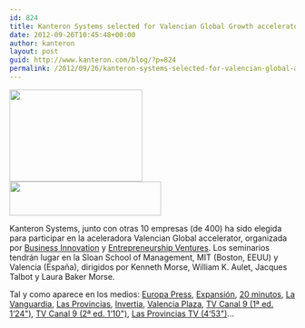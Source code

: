 ```yaml
---
id: 824
title: Kanteron Systems selected for Valencian Global Growth accelerator 2012
date: 2012-09-26T10:45:48+00:00
author: kanteron
layout: post
guid: http://www.kanteron.com/blog/?p=824
permalink: /2012/09/26/kanteron-systems-selected-for-valencian-global-accelerator-2012/
---
```

<img alt="" src="http://www.entrepreneurship-spain.com/img/valencia-global-growth-program-logo-02.png" title="Valencian Growth" class="aligncenter" width="234" height="162" />
  
<img alt="" src="http://www.entrepreneurship-spain.com/img/logo_for_web.gif" title="Spain entrepreneurship network" class="aligncenter" width="267" height="60" />

Kanteron Systems, junto con otras 10 empresas (de 400) ha sido elegida para participar en la aceleradora Valencian Global accelerator, organizada por <a title="http://www.ib-businessinnovation.es" href="http://www.ib-businessinnovation.es" target="_blank">Business Innovation</a> y <a href="http://entven.com" title="http://entven.com" target="_blank">Entrepreneurship Ventures</a>. Los seminarios tendrán lugar en la Sloan School of Management, MIT (Boston, EEUU) y Valencia (España), dirigidos por Kenneth Morse, William K. Aulet, Jacques Talbot y Laura Baker Morse.

Tal y como aparece en los medios: <a title="http://www.europapress.es/comunitat-valenciana/noticia-generalitat-presenta-lunes-programa-valencian-global-growth-apoyo-emprendedurismo-innovador-20120922110251.html" href="http://www.europapress.es/comunitat-valenciana/noticia-generalitat-presenta-lunes-programa-valencian-global-growth-apoyo-emprendedurismo-innovador-20120922110251.html" target="_blank">Europa Press</a>, <a title="http://www.expansion.com/2012/09/24/valencia/1348495314.html" href="http://www.expansion.com/2012/09/24/valencia/1348495314.html" target="_blank">Expansión</a>, <a title="http://www.20minutos.es/noticia/1596368/0/" href="http://www.20minutos.es/noticia/1596368/0/" target="_blank">20 minutos</a>, <a title="http://www.lavanguardia.com/local/valencia/20120922/54350706706/la-generalitat-presenta-el-lunes-el-programa-valencian-global-growth-de-apoyo-al-emprendedurismo.html" href="http://www.lavanguardia.com/local/valencia/20120922/54350706706/la-generalitat-presenta-el-lunes-el-programa-valencian-global-growth-de-apoyo-al-emprendedurismo.html" target="_blank">La Vanguardia</a>, <a title="http://www.lasprovincias.es/videos/valencia/ciudad/1858849276001-valencian-global-growth-program.html" href="http://www.lasprovincias.es/videos/valencia/ciudad/1858849276001-valencian-global-growth-program.html" target="_blank">Las Provincias</a>, <a title="http://www.invertia.com/noticias/generalitat-presenta-lunes-programa-valencian-global-growth-apoyo-emprendedurismo-innovador-2758837.htm" href="http://www.invertia.com/noticias/generalitat-presenta-lunes-programa-valencian-global-growth-apoyo-emprendedurismo-innovador-2758837.htm" target="_blank">Invertia</a>, <a title="http://www.valenciaplaza.com/ver/62629/valencian-global-growth-la-generalitat-condicionara-la-devolucion-de-creditos-a-la-innovacion-al-exito-de-los-proyectos.html" href="http://www.valenciaplaza.com/ver/62629/valencian-global-growth-la-generalitat-condicionara-la-devolucion-de-creditos-a-la-innovacion-al-exito-de-los-proyectos.html" target="_blank">Valencia Plaza</a>, <a title="http://www.rtvv.es/va/economia/Onze-innovadores-valencianes-participaran-lexterior_0_779922066.html" href="http://www.rtvv.es/va/economia/Onze-innovadores-valencianes-participaran-lexterior_0_779922066.html" target="_blank">TV Canal 9 (1ª ed. 1‘24")</a>, <a title="http://www.rtvv.es/va/informatius/Nt9-edicio_3_779952100.html" href="http://www.rtvv.es/va/informatius/Nt9-edicio_3_779952100.html" target="_blank">TV Canal 9 (2ª ed. 1‘10")</a>, <a title="http://www.lasprovincias.es/videos/valencia/ciudad/1857640666001-valencian-global.html " href="http://www.lasprovincias.es/videos/valencia/ciudad/1857640666001-valencian-global.html" target="_blank">Las Provincias TV (4‘53")</a>...